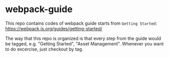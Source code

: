 # webpack-guide
This repo contains codes of webpack guide starts from `Getting Started`: https://webpack.js.org/guides/getting-started/

The way that this repo is organized is that every step from the guide would be tagged, e.g. "Getting Started", "Asset Management". Whenever you want to do excercise, just checkout by tag.
